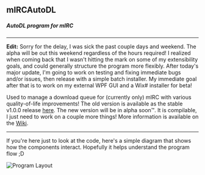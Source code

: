 ## mIRCAutoDL
##### AutoDL program for mIRC
---
**Edit:**
Sorry for the delay, I was sick the past couple days and weekend.  The alpha will be out this weekend
regardless of the hours required! I realized when coming back that I wasn't hitting the mark on some
of my extensibility goals, and could generally structure the program more flexibly.  After today's major
update, I'm going to work on testing and fixing immediate bugs and/or issues, then release with a simple
batch installer.  My immediate goal after that is to work on my external WPF GUI and a Wix# installer for beta!

Used to manage a download queue for (currently only) mIRC with various quality-of-life improvements!
The old version is available as the stable v1.0.0 release [here](https://github.com/Rinsho/mIRCAutoDL/releases).
The new version will be in alpha soon™.  It is compilable, I just need to work on a couple more things!
More information is available on the [Wiki](https://github.com/Rinsho/mIRCAutoDL/wiki).

---
If you're here just to look at the code, here's a simple diagram that shows how the components interact.
Hopefully it helps understand the program flow ;D

![Program Layout](http://i.imgur.com/QoJQh5i.jpg "Program Layout")
